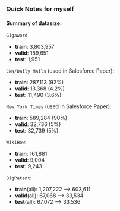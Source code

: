 ### Quick Notes for myself 

#### Summary of datasize: 

`Gigaword` 
- **train**: 3,803,957
- **valid**: 189,651
- **test**: 1,951

`CNN/Daily Mails` (used in Salesforce Paper): 
- **train**: 287,113 (92%)
- **valid**: 13,368 (4.2%)
- **test**: 11,490 (3.6%)

`New York Times` (used in Salesforce Paper): 
- **train**: 589,284 (90%)
- **valid**: 32,736 (5%)
- **test**: 32,739 (5%)

`WikiHow`: 
- **train**: 161,881
- **valid**: 9,004
- **test**: 9,243

`BigPatent`:
- **train**(all): 1,207,222  --> 603,611 
- **valid**(all): 67,068 --> 33,534
- **test**(all):  67,072 --> 33,536 
